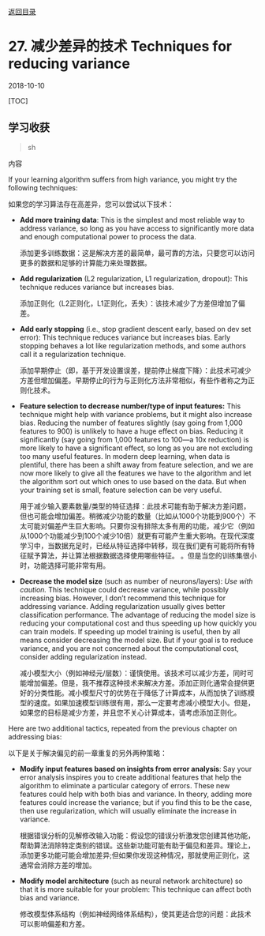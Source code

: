 [返回目录](../MLY_index.html)

# 27. 减少差异的技术 Techniques for reducing variance

2018-10-10

[TOC]

## 学习收获

> sh

内容



If your learning algorithm suffers from high variance, you might try the following techniques:

如果您的学习算法存在高差异，您可以尝试以下技术：

- **Add more training data**: This is the simplest and most reliable way to address variance, so long as you have access to significantly more data and enough computational power to process the data.

  添加更多训练数据：这是解决方差的最简单，最可靠的方法，只要您可以访问更多的数据和足够的计算能力来处理数据。

- **Add regularization** (L2 regularization, L1 regularization, dropout): This technique reduces variance but increases bias.

  添加正则化（L2正则化，L1正则化，丢失）：该技术减少了方差但增加了偏差。

- **Add early stopping** (i.e., stop gradient descent early, based on dev set error): This technique reduces variance but increases bias. Early stopping behaves a lot like regularization methods, and some authors call it a regularization technique.

  添加早期停止（即，基于开发设置误差，提前停止梯度下降）：此技术可减少方差但增加偏差。早期停止的行为与正则化方法非常相似，有些作者称之为正则化技术。

- **Feature selection to decrease number/type of input features:** This technique might help with variance problems, but it might also increase bias. Reducing the number of features slightly (say going from 1,000 features to 900) is unlikely to have a huge effect on bias. Reducing it significantly (say going from 1,000 features to 100—a 10x reduction) is more likely to have a significant effect, so long as you are not excluding too many useful features. In modern deep learning, when data is plentiful, there has been a shift away from feature selection, and we are now more likely to give all the features we have to the algorithm and let the algorithm sort out which ones to use based on the data. But when your training set is small, feature selection can be very useful.

  用于减少输入要素数量/类型的特征选择：此技术可能有助于解决方差问题，但也可能会增加偏差。稍微减少功能的数量（比如从1000个功能到900个）不太可能对偏差产生巨大影响。只要你没有排除太多有用的功能，减少它（例如从1000个功能减少到100个减少10倍）就更有可能产生重大影响。在现代深度学习中，当数据充足时，已经从特征选择中转移，现在我们更有可能将所有特征赋予算法，并让算法根据数据选择使用哪些特征。 。但是当您的训练集很小时，功能选择可能非常有用。

- **Decrease the model size** (such as number of neurons/layers): *Use with caution.* This technique could decrease variance, while possibly increasing bias. However, I don’t recommend this technique for addressing variance. Adding regularization usually gives better classification performance. The advantage of reducing the model size is reducing your computational cost and thus speeding up how quickly you can train models. If speeding up model training is useful, then by all means consider decreasing the model size. But if your goal is to reduce variance, and you are not concerned about the computational cost, consider adding regularization instead.

  减小模型大小（例如神经元/层数）：谨慎使用。该技术可以减少方差，同时可能增加偏差。但是，我不推荐这种技术来解决方差。添加正则化通常会提供更好的分类性能。减小模型尺寸的优势在于降低了计算成本，从而加快了训练模型的速度。如果加速模型训练很有用，那么一定要考虑减小模型大小。但是，如果您的目标是减少方差，并且您不关心计算成本，请考虑添加正则化。

Here are two additional tactics, repeated from the previous chapter on addressing bias:

以下是关于解决偏见的前一章重复的另外两种策略：

- **Modify input features based on insights from error analysis**: Say your error analysis inspires you to create additional features that help the algorithm to eliminate a particular category of errors. These new features could help with both bias and variance. In theory, adding more features could increase the variance; but if you find this to be the case, then use regularization, which will usually eliminate the increase in variance.

  根据错误分析的见解修改输入功能：假设您的错误分析激发您创建其他功能，帮助算法消除特定类别的错误。这些新功能可能有助于偏见和差异。理论上，添加更多功能可能会增加差异;但如果你发现这种情况，那就使用正则化，这通常会消除方差的增加。

- **Modify model architecture** (such as neural network architecture) so that it is more suitable for your problem: This technique can affect both bias and variance.

  修改模型体系结构（例如神经网络体系结构），使其更适合您的问题：此技术可以影响偏差和方差。